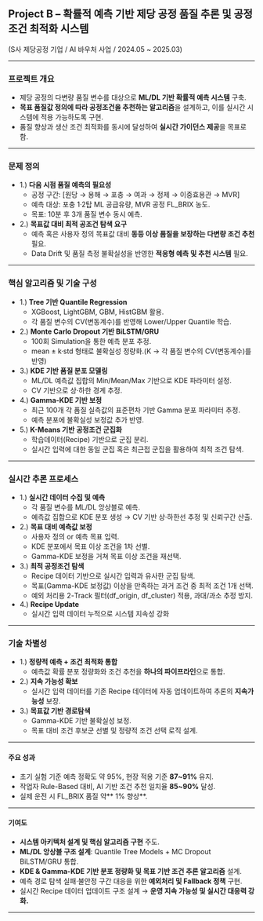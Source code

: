 ## Project B – 확률적 예측 기반 제당 공정 품질 추론 및 공정조건 최적화 시스템
(S사 제당공정 기업 / AI 바우처 사업 / 2024.05 ~ 2025.03)

--- 

### 프로젝트 개요
- 제당 공정의 다변량 품질 변수를 대상으로 **ML/DL 기반 확률적 예측 시스템** 구축.
- **목표 품질값 정의에 따라 공정조건을 추천하는 알고리즘**을 설계하고, 이를 실시간 시스템에 적용 가능하도록 구현.
- 품질 향상과 생산 조건 최적화를 동시에 달성하여 **실시간 가이던스 제공**을 목표로 함.

--- 

### 문제 정의
- 1.) **다음 시점 품질 예측의 필요성**
  - 공정 구간: [원당 → 용해 → 포충 → 여과 → 정제 → 이중효용관 → MVR]
  - 예측 대상: 포충 1·2탑 ML 공급유량, MVR 공정 FL_BRIX 농도.
  - 목표: 10분 후 3개 품질 변수 동시 예측.
- 2.) **목표값 대비 최적 공조건 탐색 요구**
  - 예측 혹은 사용자 정의 목표값 대비 **동등 이상 품질을 보장하는 다변량 조건 추천** 필요.
  - Data Drift 및 품질 측정 불확실성을 반영한 **적응형 예측 및 추천 시스템** 필요.

--- 

### 핵심 알고리즘 및 기술 구성
- 1.) **Tree 기반 Quantile Regression**
  - XGBoost, LightGBM, GBM, HistGBM 활용.
  - 각 품질 변수의 CV(변동계수)를 반영해 Lower/Upper Quantile 학습.
- 2.)	**Monte Carlo Dropout 기반 BiLSTM/GRU**
  - 100회 Simulation을 통한 예측 분포 추정.
  - mean ± k·std 형태로 불확실성 정량화.(K → 각 품질 변수의 CV(변동계수)를 반영)
- 3.)	**KDE 기반 품질 분포 모델링**
  - ML/DL 예측값 집합의 Min/Mean/Max 기반으로 KDE 파라미터 설정.
  - CV 기반으로 상·하한 경계 추정.
- 4.)	**Gamma-KDE 기반 보정**
  - 최근 100개 각 품질 실측값의 표준편차 기반 Gamma 분포 파라미터 추정.
  - 예측 분포에 불확실성 보정값 추가 반영.
- 5.)	**K-Means 기반 공정조건 군집화**
  - 학습데이터(Recipe) 기반으로 군집 분리.
  - 실시간 입력에 대한 동일 군집 혹은 최근접 군집을 활용하여 최적 조건 탐색.

---

### 실시간 추론 프로세스
- 1.)	**실시간 데이터 수집 및 예측**
  - 각 품질 변수를 ML/DL 앙상블로 예측.
  - 예측값 집합으로 KDE 분포 생성 → CV 기반 상·하한선 추정 및 신뢰구간 산출.
- 2.) **목표 대비 예측값 보정**
  - 사용자 정의 or 예측 목표 입력.
  - KDE 분포에서 목표 이상 조건을 1차 선별.
  - Gamma-KDE 보정을 거쳐 목표 이상 조건을 재선택.
- 3.) **최적 공정조건 탐색**
  - Recipe 데이터 기반으로 실시간 입력과 유사한 군집 탐색.
  - 목표(Gamma-KDE 보정값) 이상을 만족하는 과거 조건 중 최적 조건 1개 선택.
  - 예외 처리용 2-Track 필터(df_origin, df_cluster) 적용, 과대/과소 추정 방지.
- 4.) **Recipe Update**
  - 실시간 입력 데이터 누적으로 시스템 지속성 강화

---

### 기술 차별성
- 1.) **정량적 예측 + 조건 최적화 통합**
  - 예측값 확률 분포 정량화와 조건 추천을 **하나의 파이프라인**으로 통합.
- 2.) **지속 가능성 확보**
  - 실시간 입력 데이터를 기존 Recipe 데이터에 자동 업데이트하여 추론의 **지속가능성** 보장.
- 3.) **목표값 기반 경로탐색**
  - Gamma-KDE 기반 불확실성 보정.
  - 목표 대비 조건 후보군 선별 및 정량적 조건 선택 로직 설계.

--- 

#### 주요 성과
- 초기 실험 기준 예측 정확도 약 95%, 현장 적용 기준 **87~91%** 유지.
- 작업자 Rule-Based 대비, AI 기반 조건 추천 일치율 **85~90%** 달성.
- 실제 운전 시 FL_BRIX 품질 약** 1% 향상**.

---

#### 기여도
- **시스템 아키텍처 설계 및 핵심 알고리즘 구현** 주도.
- **ML/DL 앙상블 구조 설계**: Quantile Tree Models + MC Dropout BiLSTM/GRU 통합.
- **KDE & Gamma-KDE 기반 분포 정량화 및 목표 기반 조건 추론 알고리즘** 설계.
- 예측 경로 탐색 실패·불안정 구간 대응을 위한 **예외처리 및 Fallback 정책** 구현.
- 실시간 Recipe 데이터 업데이트 구조 설계 → **운영 지속 가능성 및 실시간 대응력 강화.**


---
